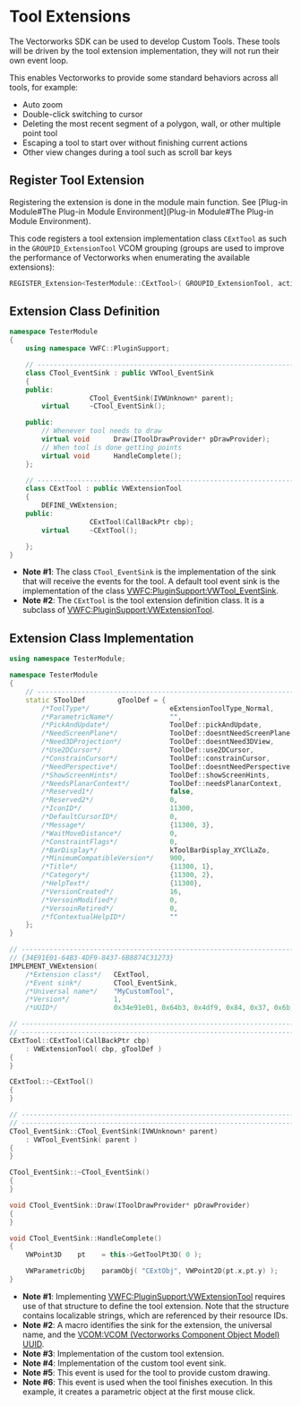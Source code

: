 # Tool Extensions

The Vectorworks SDK can be used to develop Custom Tools. These tools will be driven by the tool extension implementation, they will not run their own event loop.

This enables Vectorworks to provide some standard behaviors across all tools, for example:

- Auto zoom
- Double-click switching to cursor
- Deleting the most recent segment of a polygon, wall, or other multiple point tool
- Escaping a tool to start over without finishing current actions
- Other view changes during a tool such as scroll bar keys

## Register Tool Extension

Registering the extension is done in the module main function. See [Plug-in Module#The Plug-in Module Environment](Plug-in Module#The Plug-in Module Environment).

This code registers a tool extension implementation class `CExtTool` as such in the `GROUPID_ExtensionTool` VCOM grouping (groups are used to improve the performance of Vectorworks when enumerating the available extensions):

```cpp
REGISTER_Extension<TesterModule::CExtTool>( GROUPID_ExtensionTool, action, pInfo, ioData, cbp, reply );
```

## Extension Class Definition

```cpp
namespace TesterModule
{
    using namespace VWFC::PluginSupport;

    // ------------------------------------------------------------------------------------------------------
    class CTool_EventSink : public VWTool_EventSink
    {
    public:
                    CTool_EventSink(IVWUnknown* parent);
        virtual     ~CTool_EventSink();

    public:
        // Whenever tool needs to draw
        virtual void      Draw(IToolDrawProvider* pDrawProvider);
        // When tool is done getting points
        virtual void      HandleComplete();
    };

    // ------------------------------------------------------------------------------------------------------
    class CExtTool : public VWExtensionTool
    {
        DEFINE_VWExtension;
    public:
                    CExtTool(CallBackPtr cbp);
        virtual     ~CExtTool();

    };
}
```

- **Note #1**: The class `CTool_EventSink` is the implementation of the sink that will receive the events for the tool. A default tool event sink is the implementation of the class [VWFC:PluginSupport:VWTool_EventSink](VWFC:PluginSupport:VWTool_EventSink).
- **Note #2**: The `CExtTool` is the tool extension definition class. It is a subclass of [VWFC:PluginSupport:VWExtensionTool](VWFC:PluginSupport:VWExtensionTool).

## Extension Class Implementation

```cpp
using namespace TesterModule;

namespace TesterModule
{
    // --------------------------------------------------------------------------------------------------------
    static SToolDef        gToolDef = {
        /*ToolType*/                    eExtensionToolType_Normal,
        /*ParametricName*/              "",
        /*PickAndUpdate*/               ToolDef::pickAndUpdate,
        /*NeedScreenPlane*/             ToolDef::doesntNeedScreenPlane,
        /*Need3DProjection*/            ToolDef::doesntNeed3DView,
        /*Use2DCursor*/                 ToolDef::use2DCursor,
        /*ConstrainCursor*/             ToolDef::constrainCursor,
        /*NeedPerspective*/             ToolDef::doesntNeedPerspective,
        /*ShowScreenHints*/             ToolDef::showScreenHints,
        /*NeedsPlanarContext*/          ToolDef::needsPlanarContext,
        /*Reserved1*/                   false,
        /*Reserved2*/                   0,
        /*IconID*/                      11300,
        /*DefaultCursorID*/             0, 
        /*Message*/                     {11300, 3},
        /*WaitMoveDistance*/            0,
        /*ConstraintFlags*/             0,
        /*BarDisplay*/                  kToolBarDisplay_XYClLaZo,
        /*MinimumCompatibleVersion*/    900,
        /*Title*/                       {11300, 1},
        /*Category*/                    {11300, 2},
        /*HelpText*/                    {11300},
        /*VersionCreated*/              16,
        /*VersoinModified*/             0,
        /*VersoinRetired*/              0,
        /*fContextualHelpID*/           ""
    };
}

// --------------------------------------------------------------------------------------------------------
// {34E91E01-64B3-4DF9-8437-6B8874C31273}
IMPLEMENT_VWExtension(
    /*Extension class*/   CExtTool,
    /*Event sink*/        CTool_EventSink,
    /*Universal name*/    "MyCustomTool",
    /*Version*/           1,
    /*UUID*/              0x34e91e01, 0x64b3, 0x4df9, 0x84, 0x37, 0x6b, 0x88, 0x74, 0xc3, 0x12, 0x73 );

// --------------------------------------------------------------------------------------------------------
// --------------------------------------------------------------------------------------------------------
CExtTool::CExtTool(CallBackPtr cbp)
    : VWExtensionTool( cbp, gToolDef )
{
}

CExtTool::~CExtTool()
{
}

// --------------------------------------------------------------------------------------------------------
// --------------------------------------------------------------------------------------------------------
CTool_EventSink::CTool_EventSink(IVWUnknown* parent)
    : VWTool_EventSink( parent )
{
}

CTool_EventSink::~CTool_EventSink()
{
}

void CTool_EventSink::Draw(IToolDrawProvider* pDrawProvider)
{
}

void CTool_EventSink::HandleComplete()
{
    VWPoint3D    pt    = this->GetToolPt3D( 0 );

    VWParametricObj    paramObj( "CExtObj", VWPoint2D(pt.x,pt.y) );
}
```

- **Note #1**: Implementing [VWFC:PluginSupport:VWExtensionTool](VWFC:PluginSupport:VWExtensionTool) requires use of that structure to define the tool extension. Note that the structure contains localizable strings, which are referenced by their resource IDs.
- **Note #2**: A macro identifies the sink for the extension, the universal name, and the [VCOM:VCOM (Vectorworks Component Object Model)](VCOM:VCOM (Vectorworks Component Object Model)) [UUID](VCOM:VWIID).
- **Note #3**: Implementation of the custom tool extension.
- **Note #4**: Implementation of the custom tool event sink.
- **Note #5**: This event is used for the tool to provide custom drawing.
- **Note #6**: This event is used when the tool finishes execution. In this example, it creates a parametric object at the first mouse click.
